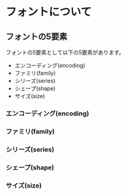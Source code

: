 # フォントについて

## フォントの5要素

フォントの5要素として以下の5要素があります。

- エンコーディング(encoding)
- ファミリ(family)
- シリーズ(series)
- シェープ(shape)
- サイズ(size)

### エンコーディング(encoding)

### ファミリ(family)

### シリーズ(series)

### シェープ(shape)

### サイズ(size)
